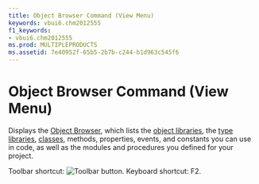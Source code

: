 ```yaml
---
title: Object Browser Command (View Menu)
keywords: vbui6.chm2012555
f1_keywords:
- vbui6.chm2012555
ms.prod: MULTIPLEPRODUCTS
ms.assetid: 7e40952f-65b5-2b7b-c244-b1d963c545f6
---
```



# Object Browser Command (View Menu)

Displays the [Object Browser](vbe-glossary.md), which lists the [object libraries](vbe-glossary.md), the [type libraries](vbe-glossary.md), [classes](vbe-glossary.md), methods, properties, events, and constants you can use in code, as well as the modules and procedures you defined for your project.

Toolbar shortcut: 
![Toolbar button](images/tbr_obbr_ZA01201718.gif). Keyboard shortcut: F2.

